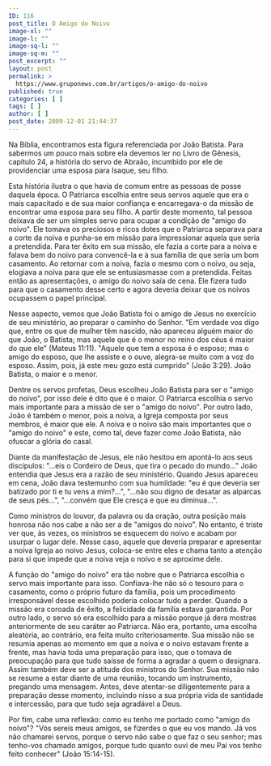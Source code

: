 ```yaml
---
ID: 116
post_title: O Amigo do Noivo
image-xl: ""
image-l: ""
image-sq-l: ""
image-sq-m: ""
post_excerpt: ""
layout: post
permalink: >
  https://www.gruponews.com.br/artigos/o-amigo-do-noivo
published: true
categories: [ ]
tags: [ ]
author: [ ]
post_date: 2009-12-01 21:44:37
---
```

Na Bíblia, encontramos esta figura referenciada por João Batista. Para sabermos um pouco mais sobre ela devemos ler no Livro de Gênesis, capítulo 24, a história do servo de Abraão, incumbido por ele de providenciar uma esposa para Isaque, seu filho.

Esta história ilustra o que havia de comum entre as pessoas de posse daquela época. O Patriarca escolhia entre seus servos aquele que era o mais capacitado e de sua maior confiança e encarregava-o da missão de encontrar uma esposa para seu filho. A partir deste momento, tal pessoa deixava de ser um simples servo para ocupar a condição de "amigo do noivo". Ele tomava os preciosos e ricos dotes que o Patriarca separava para a corte da noiva e punha-se em missão para impressionar aquela que seria a pretendida. Para ter êxito em sua missão, ele fazia a corte para a noiva e falava bem do noivo para convencê-la e à sua família de que seria um bom casamento. Ao retornar com a noiva, fazia o mesmo com o noivo, ou seja, elogiava a noiva para que ele se entusiasmasse com a pretendida. Feitas então as apresentações, o amigo do noivo saía de cena. Ele fizera tudo para que o casamento desse certo e agora deveria deixar que os noivos ocupassem o papel principal.

Nesse aspecto, vemos que João Batista foi o amigo de Jesus no exercício de seu ministério, ao preparar o caminho do Senhor. "Em verdade vos digo que, entre os que de mulher têm nascido, não apareceu alguém maior do que João, o Batista; mas aquele que é o menor no reino dos céus é maior do que ele" (Mateus 11:11). "Aquele que tem a esposa é o esposo; mas o amigo do esposo, que lhe assiste e o ouve, alegra-se muito com a voz do esposo. Assim, pois, já este meu gozo está cumprido" (João 3:29). João Batista, o maior e o menor.

Dentre os servos profetas, Deus escolheu João Batista para ser o "amigo do noivo", por isso dele é dito que é o maior. O Patriarca escolhia o servo mais importante para a missão de ser o "amigo do noivo". Por outro lado, João é também o menor, pois a noiva, a Igreja composta por seus membros, é maior que ele. A noiva e o noivo são mais importantes que o "amigo do noivo" e este, como tal, deve fazer como João Batista, não ofuscar a glória do casal.

Diante da manifestação de Jesus, ele não hesitou em apontá-lo aos seus discípulos: "...eis o Cordeiro de Deus, que tira o pecado do mundo..." João entendia que Jesus era a razão de seu ministério. Quando Jesus apareceu em cena, João dava testemunho com sua humildade: "eu é que deveria ser batizado por ti e tu vens a mim?...", "...não sou digno de desatar as alparcas de seus pés...", "...convém que Ele cresça e que eu diminua...".

Como ministros do louvor, da palavra ou da oração, outra posição mais honrosa não nos cabe a não ser a de "amigos do noivo". No entanto, é triste ver que, às vezes, os ministros se esquecem do noivo e acabam por usurpar o lugar dele. Nesse caso, aquele que deveria preparar e apresentar a noiva Igreja ao noivo Jesus, coloca-se entre eles e chama tanto a atenção para si que impede que a noiva veja o noivo e se aproxime dele.

A função do "amigo do noivo" era tão nobre que o Patriarca escolhia o servo mais importante para isso. Confiava-lhe não só o tesouro para o casamento, como o próprio futuro da família, pois um procedimento irresponsável desse escolhido poderia colocar tudo a perder. Quando a missão era coroada de êxito, a felicidade da família estava garantida. Por outro lado, o servo só era escolhido para a missão porque já dera mostras anteriormente de seu caráter ao Patriarca. Não era, portanto, uma escolha aleatória, ao contrário, era feita muito criteriosamente. Sua missão não se resumia apenas ao momento em que a noiva e o noivo estavam frente a frente, mas havia toda uma preparação para isso, que o tomava de preocupação para que tudo saísse de forma a agradar a quem o designara. Assim também deve ser a atitude dos ministros do Senhor. Sua missão não se resume a estar diante de uma reunião, tocando um instrumento, pregando uma mensagem. Antes, deve atentar-se diligentemente para a preparação desse momento, incluindo nisso a sua própria vida de santidade e intercessão, para que tudo seja agradável a Deus.

Por fim, cabe uma reflexão: como eu tenho me portado como "amigo do noivo"? "Vós sereis meus amigos, se fizerdes o que eu vos mando. Já vos não chamarei servos, porque o servo não sabe o que faz o seu senhor; mas tenho-vos chamado amigos, porque tudo quanto ouvi de meu Pai vos tenho feito conhecer" (João 15:14-15).